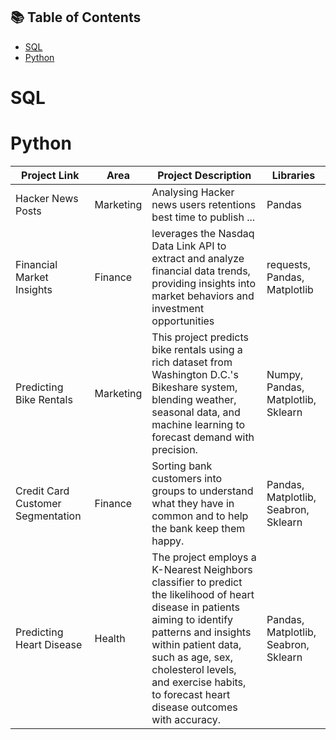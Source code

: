 ## 📚 Table of Contents
- [SQL](#sql)
- [Python](#python)

# SQL

# Python
| Project Link | Area | Project Description | Libraries |    
|---|---|---|---|
| Hacker News Posts | Marketing | Analysing Hacker news users retentions best time to publish ... | Pandas |
| Financial Market Insights | Finance | leverages the Nasdaq Data Link API to extract and analyze financial data trends, providing insights into market behaviors and investment opportunities | requests, Pandas, Matplotlib |
| Predicting Bike Rentals | Marketing | This project predicts bike rentals using a rich dataset from Washington D.C.'s Bikeshare system, blending weather, seasonal data, and machine learning to forecast demand with precision.| Numpy, Pandas, Matplotlib, Sklearn |
| Credit Card Customer Segmentation | Finance | Sorting bank customers into groups to understand what they have in common and to help the bank keep them happy. | Pandas, Matplotlib, Seabron, Sklearn | 
| Predicting Heart Disease | Health | The project employs a K-Nearest Neighbors classifier to predict the likelihood of heart disease in patients aiming to identify patterns and insights within patient data, such as age, sex, cholesterol levels, and exercise habits, to forecast heart disease outcomes with accuracy. | Pandas, Matplotlib, Seabron, Sklearn | 
